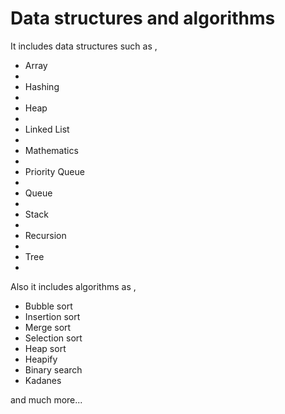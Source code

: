 # Data structures and algorithms

It includes data structures such as ,
<ul>
    <li>Array<li>
    <li>Hashing<li>
    <li>Heap<li>
    <li>Linked List<li>
    <li>Mathematics<li>
    <li>Priority Queue<li>
    <li>Queue<li>
    <li>Stack<li>
    <li>Recursion<li>
    <li>Tree<li>
</ul>

Also it includes algorithms as ,
<ul>
    <li>Bubble sort</li>
    <li>Insertion sort</li>
    <li>Merge sort</li>
    <li>Selection sort</li>
    <li>Heap sort</li>
    <li>Heapify</li>
    <li>Binary search</li>
    <li>Kadanes</li>
</ul>

and much more...